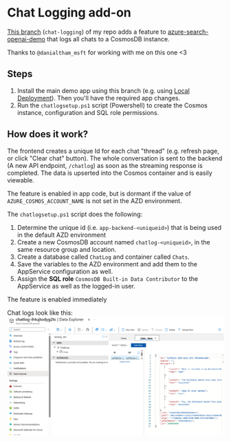 # Chat Logging add-on

[This branch](https://github.com/leongj/azure-search-openai-demo/tree/chat-logging) (`chat-logging`) of my repo adds a feature to [azure-search-openai-demo](https://github.com/Azure-Samples/azure-search-openai-demo) that logs all chats to a CosmosDB instance.

Thanks to `@danialtham_msft` for working with me on this one <3

## Steps
1. Install the main demo app using this branch (e.g. using [Local Deployment](https://github.com/leongj/azure-search-openai-demo/tree/chat-logging#local-environment)). Then you'll have the required app changes.
2. Run the `chatlogsetup.ps1` script (Powershell) to create the Cosmos instance, configuration and SQL role permissions.

## How does it work?

The frontend creates a unique Id for each chat "thread" (e.g. refresh page, or click "Clear chat" button). The whole conversation is sent to the backend (A new API endpoint, `/chatlog`) as soon as the streaming response is completed. The data is upserted into the Cosmos container and is easily viewable.

The feature is enabled in app code, but is dormant if the value of `AZURE_COSMOS_ACCOUNT_NAME` is not set in the AZD environment.

The `chatlogsetup.ps1` script does the following:
1. Determine the unique id (i.e. `app-backend-<uniqueid>`) that is being used in the default AZD environment
2. Create a new CosmosDB account named `chatlog-<uniqueid>`, in the same resource group and location.
3. Create a database called `ChatLog` and container called `Chats`.
4. Save the variables to the AZD environment and add them to the AppService configuration as well.
5. Assign the **SQL role** `CosmosDB Built-in Data Contributor` to the AppService as well as the logged-in user.

The feature is enabled immediately

Chat logs look like this:
![Chat log in CosmosDB data explorer](docs/chatlog.png)

